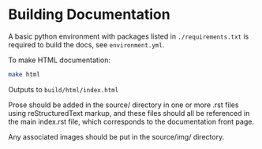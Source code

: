 # Building Documentation

A basic python environment with packages listed in `./requirements.txt` is
required to build the docs, see ``environment.yml``.

To make HTML documentation:

```bash
make html
```

Outputs to `build/html/index.html`

Prose should be added in the source/ directory in one or more .rst files using
reStructuredText markup, and these files should all be referenced in the main
index.rst file, which corresponds to the documentation front page.

Any associated images should be put in the source/img/ directory.
